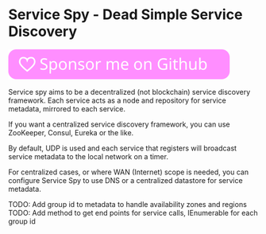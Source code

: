 # Service Spy - Dead Simple Service Discovery #

[![Github Sponsorship](.github/github_sponsor_btn.svg)](https://github.com/sponsors/jjxtra)

Service spy aims to be a decentralized (not blockchain) service discovery framework. Each service acts as a node and repository for service metadata, mirrored to each service.

If you want a centralized service discovery framework, you can use ZooKeeper, Consul, Eureka or the like.

By default, UDP is used and each service that registers will broadcast service metadata to the local network on a timer.

For centralized cases, or where WAN (Internet) scope is needed, you can configure Service Spy to use DNS or a centralized datastore for service metadata.

TODO: Add group id to metadata to handle availability zones and regions
TODO: Add method to get end points for service calls, IEnumerable for each group id
